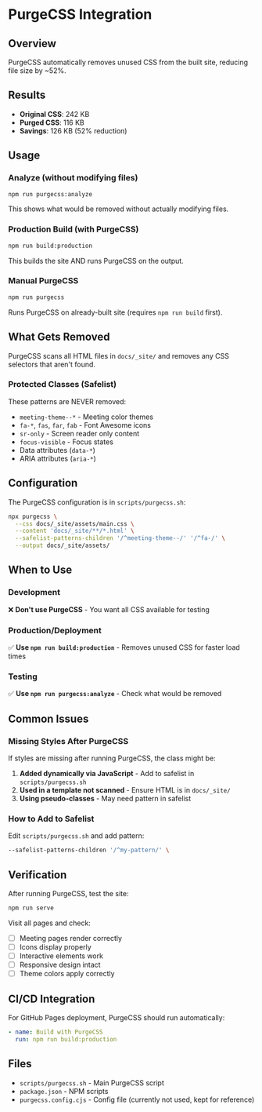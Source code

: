 # PurgeCSS Integration

## Overview

PurgeCSS automatically removes unused CSS from the built site, reducing file size by ~52%.

## Results

- **Original CSS**: 242 KB
- **Purged CSS**: 116 KB  
- **Savings**: 126 KB (52% reduction)

## Usage

### Analyze (without modifying files)

```bash
npm run purgecss:analyze
```

This shows what would be removed without actually modifying files.

### Production Build (with PurgeCSS)

```bash
npm run build:production
```

This builds the site AND runs PurgeCSS on the output.

### Manual PurgeCSS

```bash
npm run purgecss
```

Runs PurgeCSS on already-built site (requires `npm run build` first).

## What Gets Removed

PurgeCSS scans all HTML files in `docs/_site/` and removes any CSS selectors that aren't found.

### Protected Classes (Safelist)

These patterns are NEVER removed:

- `meeting-theme--*` - Meeting color themes
- `fa-*`, `fas`, `far`, `fab` - Font Awesome icons
- `sr-only` - Screen reader only content
- `focus-visible` - Focus states
- Data attributes (`data-*`)
- ARIA attributes (`aria-*`)

## Configuration

The PurgeCSS configuration is in `scripts/purgecss.sh`:

```bash
npx purgecss \
  --css docs/_site/assets/main.css \
  --content 'docs/_site/**/*.html' \
  --safelist-patterns-children '/^meeting-theme--/' '/^fa-/' \
  --output docs/_site/assets/
```

## When to Use

### Development
❌ **Don't use PurgeCSS** - You want all CSS available for testing

### Production/Deployment
✅ **Use `npm run build:production`** - Removes unused CSS for faster load times

### Testing
✅ **Use `npm run purgecss:analyze`** - Check what would be removed

## Common Issues

### Missing Styles After PurgeCSS

If styles are missing after running PurgeCSS, the class might be:

1. **Added dynamically via JavaScript** - Add to safelist in `scripts/purgecss.sh`
2. **Used in a template not scanned** - Ensure HTML is in `docs/_site/`
3. **Using pseudo-classes** - May need pattern in safelist

### How to Add to Safelist

Edit `scripts/purgecss.sh` and add pattern:

```bash
--safelist-patterns-children '/^my-pattern/' \
```

## Verification

After running PurgeCSS, test the site:

```bash
npm run serve
```

Visit all pages and check:
- [ ] Meeting pages render correctly
- [ ] Icons display properly  
- [ ] Interactive elements work
- [ ] Responsive design intact
- [ ] Theme colors apply correctly

## CI/CD Integration

For GitHub Pages deployment, PurgeCSS should run automatically:

```yaml
- name: Build with PurgeCSS
  run: npm run build:production
```

## Files

- `scripts/purgecss.sh` - Main PurgeCSS script
- `package.json` - NPM scripts
- `purgecss.config.cjs` - Config file (currently not used, kept for reference)
